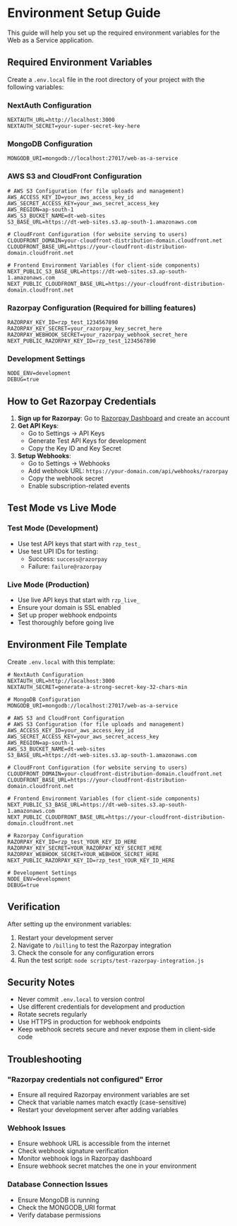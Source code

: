 # Environment Setup Guide

This guide will help you set up the required environment variables for the Web as a Service application.

## Required Environment Variables

Create a `.env.local` file in the root directory of your project with the following variables:

### NextAuth Configuration
```env
NEXTAUTH_URL=http://localhost:3000
NEXTAUTH_SECRET=your-super-secret-key-here
```

### MongoDB Configuration
```env
MONGODB_URI=mongodb://localhost:27017/web-as-a-service
```

### AWS S3 and CloudFront Configuration
```env
# AWS S3 Configuration (for file uploads and management)
AWS_ACCESS_KEY_ID=your_aws_access_key_id
AWS_SECRET_ACCESS_KEY=your_aws_secret_access_key
AWS_REGION=ap-south-1
AWS_S3_BUCKET_NAME=dt-web-sites
S3_BASE_URL=https://dt-web-sites.s3.ap-south-1.amazonaws.com

# CloudFront Configuration (for website serving to users)
CLOUDFRONT_DOMAIN=your-cloudfront-distribution-domain.cloudfront.net
CLOUDFRONT_BASE_URL=https://your-cloudfront-distribution-domain.cloudfront.net

# Frontend Environment Variables (for client-side components)
NEXT_PUBLIC_S3_BASE_URL=https://dt-web-sites.s3.ap-south-1.amazonaws.com
NEXT_PUBLIC_CLOUDFRONT_BASE_URL=https://your-cloudfront-distribution-domain.cloudfront.net
```

### Razorpay Configuration (Required for billing features)
```env
RAZORPAY_KEY_ID=rzp_test_1234567890
RAZORPAY_KEY_SECRET=your_razorpay_key_secret_here
RAZORPAY_WEBHOOK_SECRET=your_razorpay_webhook_secret_here
NEXT_PUBLIC_RAZORPAY_KEY_ID=rzp_test_1234567890
```

### Development Settings
```env
NODE_ENV=development
DEBUG=true
```

## How to Get Razorpay Credentials

1. **Sign up for Razorpay**: Go to [Razorpay Dashboard](https://dashboard.razorpay.com/) and create an account
2. **Get API Keys**: 
   - Go to Settings → API Keys
   - Generate Test API Keys for development
   - Copy the Key ID and Key Secret
3. **Setup Webhooks**:
   - Go to Settings → Webhooks
   - Add webhook URL: `https://your-domain.com/api/webhooks/razorpay`
   - Copy the webhook secret
   - Enable subscription-related events

## Test Mode vs Live Mode

### Test Mode (Development)
- Use test API keys that start with `rzp_test_`
- Use test UPI IDs for testing:
  - Success: `success@razorpay`
  - Failure: `failure@razorpay`

### Live Mode (Production)
- Use live API keys that start with `rzp_live_`
- Ensure your domain is SSL enabled
- Set up proper webhook endpoints
- Test thoroughly before going live

## Environment File Template

Create `.env.local` with this template:

```env
# NextAuth Configuration
NEXTAUTH_URL=http://localhost:3000
NEXTAUTH_SECRET=generate-a-strong-secret-key-32-chars-min

# MongoDB Configuration
MONGODB_URI=mongodb://localhost:27017/web-as-a-service

# AWS S3 and CloudFront Configuration
# AWS S3 Configuration (for file uploads and management)
AWS_ACCESS_KEY_ID=your_aws_access_key_id
AWS_SECRET_ACCESS_KEY=your_aws_secret_access_key
AWS_REGION=ap-south-1
AWS_S3_BUCKET_NAME=dt-web-sites
S3_BASE_URL=https://dt-web-sites.s3.ap-south-1.amazonaws.com

# CloudFront Configuration (for website serving to users)
CLOUDFRONT_DOMAIN=your-cloudfront-distribution-domain.cloudfront.net
CLOUDFRONT_BASE_URL=https://your-cloudfront-distribution-domain.cloudfront.net

# Frontend Environment Variables (for client-side components)
NEXT_PUBLIC_S3_BASE_URL=https://dt-web-sites.s3.ap-south-1.amazonaws.com
NEXT_PUBLIC_CLOUDFRONT_BASE_URL=https://your-cloudfront-distribution-domain.cloudfront.net

# Razorpay Configuration
RAZORPAY_KEY_ID=rzp_test_YOUR_KEY_ID_HERE
RAZORPAY_KEY_SECRET=YOUR_RAZORPAY_KEY_SECRET_HERE
RAZORPAY_WEBHOOK_SECRET=YOUR_WEBHOOK_SECRET_HERE
NEXT_PUBLIC_RAZORPAY_KEY_ID=rzp_test_YOUR_KEY_ID_HERE

# Development Settings
NODE_ENV=development
DEBUG=true
```

## Verification

After setting up the environment variables:

1. Restart your development server
2. Navigate to `/billing` to test the Razorpay integration
3. Check the console for any configuration errors
4. Run the test script: `node scripts/test-razorpay-integration.js`

## Security Notes

- Never commit `.env.local` to version control
- Use different credentials for development and production
- Rotate secrets regularly
- Use HTTPS in production for webhook endpoints
- Keep webhook secrets secure and never expose them in client-side code

## Troubleshooting

### "Razorpay credentials not configured" Error
- Ensure all required Razorpay environment variables are set
- Check that variable names match exactly (case-sensitive)
- Restart your development server after adding variables

### Webhook Issues
- Ensure webhook URL is accessible from the internet
- Check webhook signature verification
- Monitor webhook logs in Razorpay dashboard
- Ensure webhook secret matches the one in your environment

### Database Connection Issues
- Ensure MongoDB is running
- Check the MONGODB_URI format
- Verify database permissions 